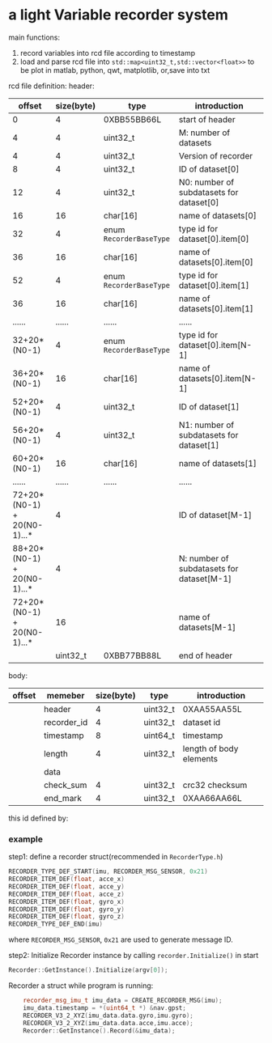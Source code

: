 # a light Variable recorder system
main functions:

1. record variables into rcd file according to timestamp
2. load and parse rcd file into `std::map<uint32_t,std::vector<float>>` to be plot in matlab, python, qwt, matplotlib, or,save into txt

rcd file definition:
header:

|offset|size(byte)|type| introduction                                |
| ----- | ----- | ----- |---------------------------------------------|
|0|4|0XBB55BB66L| start of header                             |
|4|4|uint32\_t| M: number of datasets                       |
|4|4|uint32\_t| Version of recorder                         |
|8|4|uint32\_t| ID of dataset\[0\]                          |
|12|4|uint32\_t| N0: number of subdatasets for dataset\[0\]  |
|16|16|char\[16\]| name of datasets\[0\]                       |
|32|4|enum `RecorderBaseType`| type id for dataset\[0\].item\[0\]          |
|36|16|char\[16\]| name of datasets\[0\].item\[0\]             |
|52|4|enum `RecorderBaseType`| type id for dataset\[0\].item\[1\]          |
|36|16|char\[16\]| name of datasets\[0\].item\[1\]             |
|......|......|......| ......                                      |
|32+20\*(N0-1)|4|enum `RecorderBaseType`| type id for dataset\[0\].item\[N-1\]        |
|36+20\*(N0-1)|16|char\[16\]| name of datasets\[0\].item\[N-1\]           |
|52+20\*(N0-1)|4|uint32\_t| ID of dataset\[1\]                          |
|56+20\*(N0-1)|4|uint32\_t| N1: number of subdatasets for dataset\[1\]  |
|60+20\*(N0-1)|16|char\[16\]| name of datasets\[1\]                       |
|......|......|......| ......                                      |
|72+20*(N0-1) + 20(N0-1)...*|4| | ID of dataset\[M-1\]                        |
|88+20*(N0-1) + 20(N0-1)...*|4| | N: number of subdatasets for dataset\[M-1\] |
|72+20*(N0-1) + 20(N0-1)...*|16| | name of datasets\[M-1\]                     |
| |uint32\_t|0XBB77BB88L| end of header                               |

body:

|offset|memeber|size(byte)|type|introduction|
| ----- | ----- | ----- | ----- | ----- |
| |header|4|uint32\_t|0XAA55AA55L|
| |recorder\_id|4|uint32\_t|dataset id|
| |timestamp|8|uint64\_t |timestamp|
| |length|4|uint32\_t|length of body elements|
| |data| | | |
| |check\_sum|4|uint32\_t|crc32 checksum|
| |end\_mark|4|uint32\_t|0XAA66AA66L|

this id defined by:
### example
step1: define a recorder struct(recommended in `RecorderType.h`)
```c++
RECORDER_TYPE_DEF_START(imu, RECORDER_MSG_SENSOR, 0x21)
RECORDER_ITEM_DEF(float, acce_x)
RECORDER_ITEM_DEF(float, acce_y)
RECORDER_ITEM_DEF(float, acce_z)
RECORDER_ITEM_DEF(float, gyro_x)
RECORDER_ITEM_DEF(float, gyro_y)
RECORDER_ITEM_DEF(float, gyro_z)
RECORDER_TYPE_DEF_END(imu)
```
where `RECORDER_MSG_SENSOR`, `0x21` are used to generate message ID.


step2: Initialize Recorder instance by calling `recorder.Initialize()` in start
```C++
Recorder::GetInstance().Initialize(argv[0]);
```
Recorder a struct while program is running:
```C++
    recorder_msg_imu_t imu_data = CREATE_RECORDER_MSG(imu);
    imu_data.timestamp = *(uint64_t *) &nav.gpst;
    RECORDER_V3_2_XYZ(imu_data.data.gyro,imu.gyro);
    RECORDER_V3_2_XYZ(imu_data.data.acce,imu.acce);
    Recorder::GetInstance().Record(&imu_data);
```
